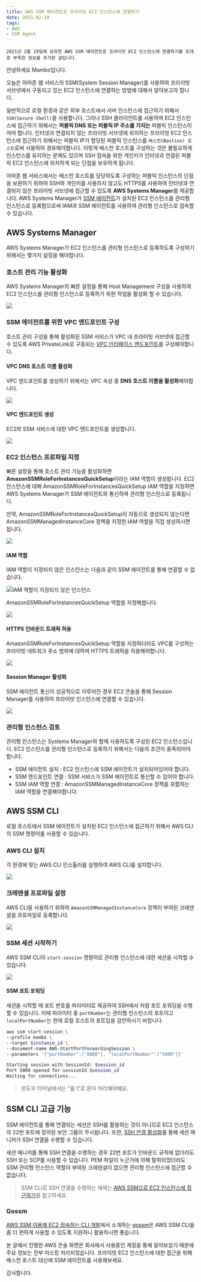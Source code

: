 ```yaml
---
title: AWS SSM 에이전트로 프라이빗 EC2 인스턴스에 연결하기
date: 2021-02-19
tags:
- AWS
- SSM Agent
---
```


`2021년 2월 19일에 공유한 AWS SSM 에이전트로 프라이빗 EC2 인스턴스에 연결하기를 토대로 부족한 정보를 추가한 글입니다.`

안녕하세요 Mambo입니다. 

오늘은 아마존 웹 서비스의 SSM(System Session Manager)를 사용하여 프라이빗 서브넷에서 구동되고 있는 EC2 인스턴스에 연결하는 방법에 대해서 알아보고자 합니다.

일반적으로 로컬 환경과 같은 외부 호스트에서 서버 인스턴스에 접근하기 위해서 `SSH(Secure Shell)`을 사용합니다. 그러나 SSH 클라이언트를 사용하여 EC2 인스턴스에 접근하기 위해서는 **퍼블릭 DNS 또는 퍼블릭 IP 주소를 가지는** 퍼블릭 인스턴스이어야 합니다. 인터넷과 연결되지 않는 프라이빗 서브넷에 위치하는 프라이빗 EC2 인스턴스에 접근하기 위해서는 퍼블릭 IP가 할당된 퍼블릭 인스턴스를 `배스천(Bastion) 호스트`로써 사용하여 경유해야합니다. 이렇게 배스천 호스트를 구성하는 것은 불필요하게 인스턴스를 유지하는 문제도 있으며 SSH 접속을 위한 개인키가 인터넷과 연결된 퍼블릭 EC2 인스턴스에 위치하게 되는 단점을 보유하게 됩니다.

아마존 웹 서비스에서는 배스천 호스트를 담당하도록 구성하는 퍼블릭 인스턴스의 단점을 보완하기 위하여 SSH와 개인키를 사용하지 않고도 HTTPS를 사용하여 인터넷과 연결되지 않은 프라이빗 서브넷에 접근할 수 있도록 **AWS Systems Manager**를 제공합니다. AWS Systems Manager가 [SSM 에이전트](https://docs.aws.amazon.com/ko_kr/systems-manager/latest/userguide/sysman-install-ssm-agent.html)가 설치된 EC2 인스턴스를 관리형 인스턴스로 등록함으로써 IAM과 SSM 에이전트를 사용하여 관리형 인스턴스로 접속할 수 있습니다.

## AWS Systems Manager 
AWS Systems Manager가 EC2 인스턴스를 관리형 인스턴스로 등록하도록 구성하기 위해서는 몇가지 설정을 해야합니다.

### 호스트 관리 기능 활성화
AWS Systems Manager의 빠른 설정을 통해 Host Management 구성을 사용하여 EC2 인스턴스를 관리형 인스턴스로 등록하기 위한 작업을 활성화 할 수 있습니다.

![](/images/posts/connect-private-ec2-instance/aws-ssm-quick-setup.png)

### SSM 에이전트를 위한 VPC 엔드포인트 구성
호스트 관리 구성을 통해 활성화된 SSM 서비스가 VPC 내 프라이빗 서브넷에 접근할 수 있도록 AWS PrivateLink로 구동되는 [VPC 인터페이스 엔드포인트](https://docs.aws.amazon.com/vpc/latest/privatelink/vpc-endpoints.html)를 구성해야합니다.

#### VPC DNS 호스트 이름 활성화
VPC 엔드포인트를 생성하기 위해서는 VPC 속성 중 **DNS 호스트 이름을 활성화**해야합니다.

![](/images/posts/connect-private-ec2-instance/aws-ssm-enable-dns-name.png)

#### VPC 엔드포인트 생성
EC2와 SSM 서비스에 대한 VPC 엔드포인트를 생성합니다.

![](/images/posts/connect-private-ec2-instance/aws-ssm-vpc-endpoints.png)

### EC2 인스턴스 프로파일 지정
빠른 설정을 통해 호스트 관리 기능을 활성화하면 **AmazonSSMRoleForInstancesQuickSetup**이라는 IAM 역할이 생성됩니다. EC2 인스턴스에 대해 AmazonSSMRoleForInstancesQuickSetup IAM 역할을 지정하면 AWS Systems Manager가 SSM 에이전트와 통신하여 관리형 인스턴스로 등록됩니다.

만약, AmazonSSMRoleForInstancesQuickSetup이 자동으로 생성되지 않는다면 AmazonSSMManagedInstanceCore 정책을 지정한 IAM 역할을 직접 생성하시면 됩니다.

![](/images/posts/connect-private-ec2-instance/aws-ssm-managed-instance-core-policy.png)

#### IAM 역할
IAM 역할이 지정되지 않은 인스턴스는 다음과 같이 SSM 에이전트를 통해 연결할 수 없습니다.

![IAM 역할이 지정되지 않은 인스턴스](/images/posts/connect-private-ec2-instance/aws-ssm-connect-instance-console-failed.png)

AmazonSSMRoleForInstancesQuickSetup 역할을 지정해봅니다.

![](/images/posts/connect-private-ec2-instance/aws-ssm-set-iam-role.png)

#### HTTPS 인바운드 트래픽 허용
AmazonSSMRoleForInstancesQuickSetup 역할을 지정하더라도 VPC를 구성하는 프라이빗 네트워크 주소 범위에 대하여 HTTPS 트래픽을 허용해야합니다.

![](/images/posts/connect-private-ec2-instance/aws-ssm-https-inbound-trafic.png)

#### Session Manager 활성화
SSM 에이전트 통신이 성공적으로 이루어진 경우 EC2 콘솔을 통해 Session Manager를 사용하여 프라이빗 인스턴스에 연결할 수 있습니다.

![](/images/posts/connect-private-ec2-instance/aws-ssm-connect-instance-console.png)

### 관리형 인스턴스 검토
관리형 인스턴스는 Systems Manager와 함께 사용하도록 구성된 EC2 인스턴스입니다. EC2 인스턴스를 관리형 인스턴스로 등록하기 위해서는 다음의 조건이 충족되어야 합니다. 

- SSM 에이전트 설치 : EC2 인스턴스에 SSM 에이전트가 설치되어있어야 합니다.
- SSM 엔드포인트 연결 : SSM 서비스가 SSM 에이전트로 통신할 수 있어야 합니다.
- SSM IAM 역할 연결 : AmazonSSMManagedInstanceCore 정책을 포함하는 IAM 역할을 연결해야합니다.


## AWS SSM CLI
로컬 호스트에서 SSM 에이전트가 설치된 EC2 인스턴스에 접근하기 위해서 AWS CLI의 SSM 명령어를 사용할 수 있습니다.

### AWS CLI 설치
각 환경에 맞는 AWS CLI 인스톨러를 실행하여 AWS CLI를 설치합니다.

![](/images/posts/connect-private-ec2-instance/aws-ssm-install-aws-cli-2-for-windows.png)

### 크레덴셜 프로파일 설정
AWS CLI을 사용하기 위하여 `AmazonSSMManagedInstanceCore` 정책이 부여된 크레덴셜을 프로파일로 등록합니다.

![](/images/posts/connect-private-ec2-instance/aws-ssm-configure-aws-cli-profile.png)

### SSM 세션 시작하기
AWS SSM CLI의 `start-session` 명령어로 관리형 인스턴스에 대한 세션을 시작할 수 있습니다.

![](/images/posts/connect-private-ec2-instance/aws-ssm-cli-start-session.png)

#### SSM 포트 포워딩
세션을 시작할 때 포트 번호를 파라미터로 제공하여 SSH에서 처럼 포트 포워딩을 수행할 수 있습니다. 이때 파라미터 중 `portNumber`는 관리형 인스턴스의 포트이고 `localPortNumber`는 현재 로컬 호스트의 포트임을 감안하시기 바랍니다.

```sh
aws ssm start-session \
--profile mambo \ 
--target $instance_id \
--document-name AWS-StartPortForwardingSession \
--parameters '{"portNumber":["8080"], "localPortNumber":["5000"]}'

Starting session with SessionId: $session_id
Port 5000 opened for sessionId $session_id
Waiting for connections...
```

> 윈도우 터미널에서는 "를 \\"로 문자 처리해야해요.

## SSM CLI 고급 기능
SSM 에이전트를 통해 연결되는 세션은 SSH를 활용하는 것이 아니므로 EC2 인스턴스의 22번 포트에 정의된 보안 그룹이 무시됩니다. 또한, [SSH 연결 활성화](https://docs.aws.amazon.com/ko_kr/systems-manager/latest/userguide/session-manager-getting-started-enable-ssh-connections.html)를 통해 세션 매니저가 SSH 연결을 수행할 수 있습니다. 

세션 매니저를 통해 SSH 연결을 수행하는 경우 22번 포트가 인바운드 규칙에 없더라도 SSH 또는 SCP를 사용할 수 있습니다. PEM 파일이 누군가에 의해 탈취되었더라도 SSM 관리형 인스턴스 역할이 부여된 크레덴셜이 없으면 관리형 인스턴스에 접근할 수 없습니다.

> SSM CLI로 SSH 연결을 수행하는 예제는 [AWS SSM으로 EC2 인스턴스에 접근하기](https://musma.github.io/2019/11/29/about-aws-ssm.html)를 참고하세요.

### Gossm
[AWS SSM 이용해 EC2 접속하는 CLI 개발](https://medium.com/@gjbae1212/aws-ssm-%EC%9D%B4%EC%9A%A9%ED%95%B4-ec2-%EC%A0%91%EC%86%8D%ED%95%98%EB%8A%94-cli-%EA%B0%9C%EB%B0%9C-62c2f7357fb8)에서 소개하는 [gossm](https://github.com/gjbae1212/gossm)은 AWS SSM CLI을 좀 더 편하게 사용할 수 있도록 지원하니 활용하시면 좋습니다.

본 글에서 진행한 AWS 콘솔 화면은 회사에서 사용중인 계정을 통해 알아보았기 때문에 주요 정보는 전부 마스킹 처리되었습니다. 프라이빗 EC2 인스턴스에 대한 접근을 위해 배스천 호스트 대신에 SSM 에이전트를 사용해보세요.

감사합니다.